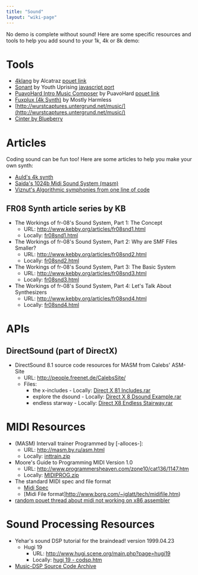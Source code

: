 ```yaml
---
title: "Sound"
layout: "wiki-page"
---
```


No demo is complete without sound! Here are some specific resources and tools to help you add sound to your 1k, 4k or 8k demo:

# Tools

* [4klang](http://4klang.untergrund.net/) by Alcatraz [pouet link](http://www.pouet.net/prod.php?which=53398)
* [Sonant](http://www.pouet.net/prod.php?which=53615) by Youth Uprising [javascript port](http://sonantlive.bitsnbites.eu/)
* [PuavoHard Intro Music Composer](http://www.puavohard.net/php/prod/phpimc) by PuavoHard [pouet link](http://www.pouet.net/prod.php?which=53671)
* [Fuxplux (4k Synth)](http://www.pouet.net/prod.php?which=13016) by Mostly Harmless
* [http://wurstcaptures.untergrund.net/music/](http://wurstcaptures.untergrund.net/music/)
* [Cinter by Blueberry](https://bitbucket.org/askeksa/cinter)

# Articles

Coding sound can be fun too! Here are some articles to help you make your own synth:

* [Auld's 4k synth](aulds-4k-synth)
* [Saida's 1024b Midi Sound System (masm)](saidas-1024b-sound-system)
* [Viznut's Algorithmic symphonies from one line of code](http://countercomplex.blogspot.pt/2011/10/algorithmic-symphonies-from-one-line-of.html)

## FR08 Synth article series by KB

* The Workings of fr-08's Sound System, Part 1: The Concept
    * URL: http://www.kebby.org/articles/fr08snd1.html
    * Locally: [fr08snd1.html](http://in4k.untergrund.net/various%20web%20articles/fr08snd1.htm)
* The Workings of fr-08's Sound System, Part 2: Why are SMF Files Smaller?
    * URL: http://www.kebby.org/articles/fr08snd2.html
    * Locally: [fr08snd2.html](http://in4k.untergrund.net/various%20web%20articles/fr08snd2.htm)
* The Workings of fr-08's Sound System, Part 3: The Basic System
    * URL: http://www.kebby.org/articles/fr08snd3.html
    * Locally: [fr08snd3.html](http://in4k.untergrund.net/various%20web%20articles/fr08snd3.htm)
* The Workings of fr-08's Sound System, Part 4: Let's Talk About Synthesizers
    * URL: http://www.kebby.org/articles/fr08snd4.html
    * Locally: [fr08snd4.html](http://in4k.untergrund.net/various%20web%20articles/fr08snd4.htm)

# APIs

## DirectSound (part of DirectX)
* DirectSound 8.1 source code resources for MASM from Calebs' ASM-Site
    * URL: http://people.freenet.de/CalebsSite/
    * Files:
        * the x-includes - Locally: [Direct X 81 Includes.rar](http://in4k.untergrund.net/sound/Direct_X_81_Includes.rar)
        * explore the dsound - Locally: [Direct X 8 Dsound Example.rar](http://in4k.untergrund.net/sound/Direct_X_8_Dsound_Example.rar)
        * endless starway - Locally: [Direct X8 Endless Stairway.rar](http://in4k.untergrund.net/sound/Direct_X8_Endless_Stairway.rar)

# MIDI Resources
* (MASM) Intervall trainer Programmed by [-alloces-]:
    * URL: http://masm.by.ru/asm.html
    * Locally: [inttrain.zip](http://in4k.untergrund.net/sound/inttrain.zip)
* Moore's Guide to Programming MIDI Version 1.0
    * URL: http://www.programmersheaven.com/zone10/cat136/1147.htm
    * Locally: [MIDIPROG.zip](http://in4k.untergrund.net/sound/MIDIPROG.zip)
* The standard MIDI spec and file format
    * [Midi Spec](http://www.borg.com/~jglatt/tech/midispec.htm)
    * [Midi File format]http://www.borg.com/~jglatt/tech/midifile.htm)
* [random pouet thread about midi not working on x86 assembler](http://www.pouet.net/topic.php?which=10720)

# Sound Processing Resources
* Yehar's sound DSP tutorial for the braindead! version 1999.04.23
    * Hugi 19
        * URL: http://www.hugi.scene.org/main.php?page=hugi19
        * Locally: [hugi 19 - codsp.htm](http://in4k.untergrund.net/html_articles/hugi%2019%20-%20codsp.htm)
* [Music-DSP Source Code Archive](http://www.musicdsp.org/)
